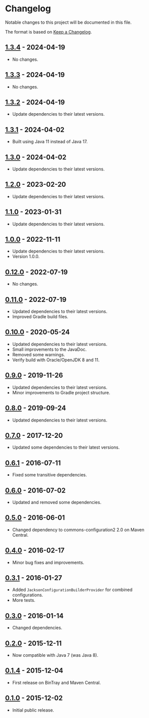 # Changelog
Notable changes to this project will be documented in this file.

The format is based on [Keep a Changelog](https://keepachangelog.com/en/1.1.0/).


## [1.3.4] - 2024-04-19
- No changes.


## [1.3.3] - 2024-04-19
- No changes.


## [1.3.2] - 2024-04-19
- Update dependencies to their latest versions.


## [1.3.1] - 2024-04-02
- Built using Java 11 instead of Java 17.
 

## [1.3.0] - 2024-04-02
- Update dependencies to their latest versions.


## [1.2.0] - 2023-02-20
- Update dependencies to their latest versions.


## [1.1.0] - 2023-01-31
- Update dependencies to their latest versions.


## [1.0.0] - 2022-11-11
- Update dependencies to their latest versions.
- Version 1.0.0.


## [0.12.0] - 2022-07-19
- No changes.


## [0.11.0] - 2022-07-19
- Updated dependencies to their latest versions.
- Improved Gradle build files.


## [0.10.0] - 2020-05-24
- Updated dependencies to their latest versions.
- Small improvements to the JavaDoc.
- Removed some warnings.
- Verify build with Oracle/OpenJDK 8 and 11.


## [0.9.0] - 2019-11-26
- Updated dependencies to their latest versions.
- Minor improvements to Gradle project structure.


## [0.8.0] - 2019-09-24
- Updated dependencies to their latest versions.


## [0.7.0] - 2017-12-20
- Updated some dependencies to their latest versions.


## [0.6.1] - 2016-07-11
- Fixed some transitive dependencies.


## [0.6.0] - 2016-07-02
- Updated and removed some dependencies.


## [0.5.0] - 2016-06-01
- Changed dependency to commons-configuration2 2.0 on Maven Central.


## [0.4.0] - 2016-02-17
- Minor bug fixes and improvements.


## [0.3.1] - 2016-01-27
- Added `JacksonConfigurationBuilderProvider` for combined configurations.
- More tests.


## [0.3.0] - 2016-01-14
- Changed dependencies.


## [0.2.0] - 2015-12-11
- Now compatible with Java 7 (was Java 8).


## [0.1.4] - 2015-12-04
- First release on BinTray and Maven Central.


## [0.1.0] - 2015-12-02
- Initial public release.


[unreleased]: https://github.com/Virtlink/commons-configuration2-jackson/compare/1.3.4...HEAD
[1.3.4]: https://github.com/Virtlink/commons-configuration2-jackson/compare/1.3.4...1.3.4
[1.3.3]: https://github.com/Virtlink/commons-configuration2-jackson/compare/1.3.2...1.3.3
[1.3.2]: https://github.com/Virtlink/commons-configuration2-jackson/compare/1.3.1...1.3.2
[1.3.1]: https://github.com/Virtlink/commons-configuration2-jackson/compare/1.3.0...1.3.1
[1.3.0]: https://github.com/Virtlink/commons-configuration2-jackson/compare/1.2.0...1.3.0
[1.2.0]: https://github.com/Virtlink/commons-configuration2-jackson/compare/1.1.0...1.2.0
[1.1.0]: https://github.com/Virtlink/commons-configuration2-jackson/compare/1.0.0...1.1.0
[1.0.0]: https://github.com/Virtlink/commons-configuration2-jackson/compare/0.12.0...1.0.0
[0.12.0]: https://github.com/Virtlink/commons-configuration2-jackson/compare/v0.11.0...0.12.0
[0.11.0]: https://github.com/Virtlink/commons-configuration2-jackson/compare/v0.10.0...v0.11.0
[0.10.0]: https://github.com/Virtlink/commons-configuration2-jackson/compare/v0.9.0...v0.10.0
[0.9.0]: https://github.com/Virtlink/commons-configuration2-jackson/compare/v0.8.0...v0.9.0
[0.8.0]: https://github.com/Virtlink/commons-configuration2-jackson/compare/v0.7.0...v0.8.0
[0.7.0]: https://github.com/Virtlink/commons-configuration2-jackson/compare/v0.6.1...v0.7.0
[0.6.1]: https://github.com/Virtlink/commons-configuration2-jackson/compare/v0.6.0...v0.6.1
[0.6.0]: https://github.com/Virtlink/commons-configuration2-jackson/compare/v0.5.0...v0.6.0
[0.5.0]: https://github.com/Virtlink/commons-configuration2-jackson/compare/v0.4.0...v0.5.0
[0.4.0]: https://github.com/Virtlink/commons-configuration2-jackson/compare/v0.3.1...v0.4.0
[0.3.1]: https://github.com/Virtlink/commons-configuration2-jackson/compare/v0.3.0...v0.3.1
[0.3.0]: https://github.com/Virtlink/commons-configuration2-jackson/compare/v0.2.0...v0.3.0
[0.2.0]: https://github.com/Virtlink/commons-configuration2-jackson/compare/v0.1.4...v0.2.0
[0.1.4]: https://github.com/Virtlink/commons-configuration2-jackson/compare/v0.1.0...v0.1.4
[0.1.0]: https://github.com/Virtlink/commons-configuration2-jackson/releases/tag/v0.1.0

